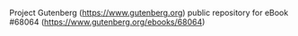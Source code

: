 Project Gutenberg (https://www.gutenberg.org) public repository for eBook #68064 (https://www.gutenberg.org/ebooks/68064)
